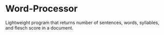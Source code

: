 # Word-Processor
Lightweight program that returns number of sentences, words, syllables, and flesch score in a document.
